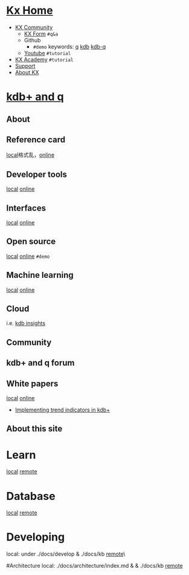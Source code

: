 
# [Kx Home](https://code.kx.com/home/)
- [KX Community](https://code.kx.com/home/community/)
    - [KX Form](https://community.kx.com/t5/Discussion-Forums/ct-p/discussion_forums) `#q&a`
    - Github
        - `#demo` keywords: [q](https://github.com/search?q=topic%3Aq) [kdb](https://github.com/search?q=topic%3Akdb) [kdb-q](https://github.com/search?q=topic%3Akdb-q)
    - [Youtube](https://www.youtube.com/playlist?list=PLypX5sYuDqvq3PRQWkgVu3Y5kSQD9Lkc4) `#tutorial`
- [KX Academy](https://kx.com/academy) `#tutorial`
- [Support](https://code.kx.com/home/support/)
- [About KX](https://kx.com/)


# [kdb+ and q](https://code.kx.com/q/)


## About
## Reference card
[local](./docs/ref/index.md)格式乱，[online](https://code.kx.com/q/ref/)
## Developer tools
[local](./docs/devtools.md) [online](https://code.kx.com/q/devtools)
## Interfaces
[local](./docs/interfaces/index.md) [online](https://code.kx.com/q/interfaces)
## Open source
[local](./docs/github.md) [online](https://code.kx.com/q/github) `#demo`
## Machine learning
[local](./docs/ml.md) [online](https://code.kx.com/q/ml) 
## Cloud
i.e. [kdb insights](https://code.kx.com/insights/1.3/core/)
## Community
## kdb+ and q forum
## White papers
[local](./docs/wp/index.md) [online](https://code.kx.com/q/wp) 
- [Implementing trend indicators in kdb+](./docs/wp/trend-indicators/index.md)
## About this site




# Learn
[local](./docs/learn/index.md) [remote](https://code.kx.com/q/learn/)



# Database
[local](./docs/database/index.md) [remote](https://code.kx.com/q/database/)

# Developing
local: under ./docs/develop & ./docs/kb [remote](https://code.kx.com/q/basics/ipc/)\


#Architecture
local: ./docs/architecture/index.md & & ./docs/kb [remote](https://code.kx.com/q/architecture/)